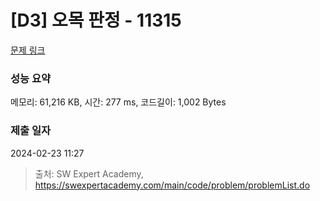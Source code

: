 # [D3] 오목 판정 - 11315 

[문제 링크](https://swexpertacademy.com/main/code/problem/problemDetail.do?contestProbId=AXaSUPYqPYMDFASQ) 

### 성능 요약

메모리: 61,216 KB, 시간: 277 ms, 코드길이: 1,002 Bytes

### 제출 일자

2024-02-23 11:27



> 출처: SW Expert Academy, https://swexpertacademy.com/main/code/problem/problemList.do
